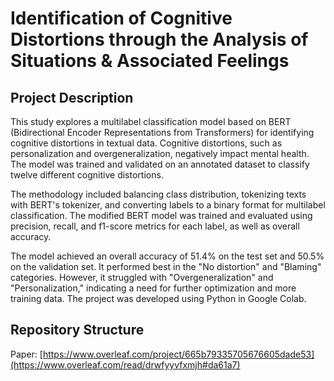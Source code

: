 # Identification of Cognitive Distortions through the Analysis of Situations & Associated Feelings

## Project Description
This study explores a multilabel classification model based on BERT (Bidirectional Encoder Representations from Transformers) for identifying cognitive distortions in textual data. Cognitive distortions, such as personalization and overgeneralization, negatively impact mental health. The model was trained and validated on an annotated dataset to classify twelve different cognitive distortions.

The methodology included balancing class distribution, tokenizing texts with BERT's tokenizer, and converting labels to a binary format for multilabel classification. The modified BERT model was trained and evaluated using precision, recall, and f1-score metrics for each label, as well as overall accuracy. 

The model achieved an overall accuracy of 51.4% on the test set and 50.5% on the validation set. It performed best in the "No distortion" and "Blaming" categories. However, it struggled with "Overgeneralization" and "Personalization," indicating a need for further optimization and more training data. The project was developed using Python in Google Colab.

## Repository Structure


Paper: [https://www.overleaf.com/project/665b79335705676605dade53](https://www.overleaf.com/read/drwfyyvfxmjh#da61a7)
